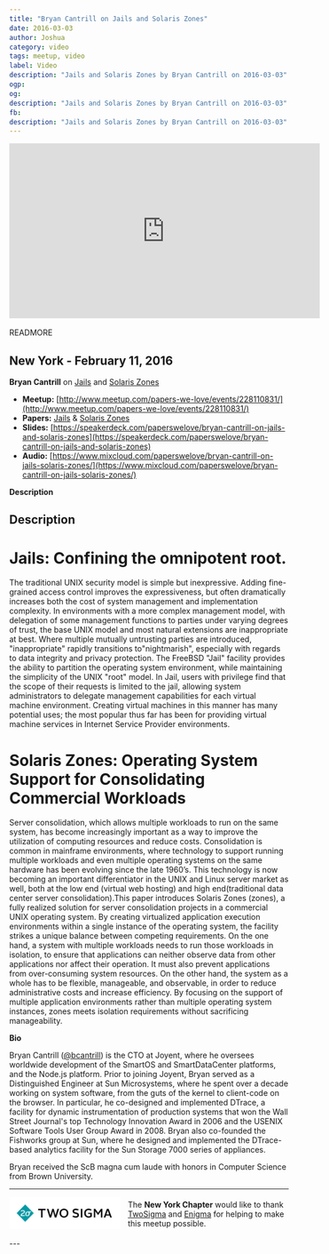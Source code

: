 ```yaml
---
title: "Bryan Cantrill on Jails and Solaris Zones"
date: 2016-03-03
author: Joshua
category: video
tags: meetup, video
label: Video
description: "Jails and Solaris Zones by Bryan Cantrill on 2016-03-03"
ogp:
og:
description: "Jails and Solaris Zones by Bryan Cantrill on 2016-03-03"
fb:
description: "Jails and Solaris Zones by Bryan Cantrill on 2016-03-03"
---
```


<iframe class="video" width="560" height="315" src="https://www.youtube.com/embed/hgN8pCMLI2U" frameborder="0" allowfullscreen></iframe>

READMORE

## New York - February 11, 2016

**Bryan Cantrill** on [Jails](https://us-east.manta.joyent.com/bcantrill/public/ppwl-cantrill-jails.pdf) and [Solaris Zones](https://us-east.manta.joyent.com/bcantrill/public/ppwl-cantrill-zones.pdf)

* **Meetup:** [http://www.meetup.com/papers-we-love/events/228110831/](http://www.meetup.com/papers-we-love/events/228110831/)
* **Papers:** [Jails](https://us-east.manta.joyent.com/bcantrill/public/ppwl-cantrill-jails.pdf) & [Solaris Zones](https://us-east.manta.joyent.com/bcantrill/public/ppwl-cantrill-zones.pdf)
* **Slides:** [https://speakerdeck.com/paperswelove/bryan-cantrill-on-jails-and-solaris-zones](https://speakerdeck.com/paperswelove/bryan-cantrill-on-jails-and-solaris-zones)
* **Audio:** [https://www.mixcloud.com/paperswelove/bryan-cantrill-on-jails-solaris-zones/](https://www.mixcloud.com/paperswelove/bryan-cantrill-on-jails-solaris-zones/)

**Description**

Description
------------------
Jails: Confining the omnipotent root.
==============================
The traditional UNIX security model is simple but inexpressive. Adding fine-grained access control improves the expressiveness, but often dramatically increases both the cost of system management and implementation complexity. In environments with a more complex management model, with delegation of some management functions to parties under varying degrees of trust, the base UNIX model and most natural extensions are inappropriate at best. Where multiple mutually untrusting parties are introduced, "inappropriate" rapidly transitions to"nightmarish", especially with regards to data integrity and privacy protection. The FreeBSD "Jail" facility provides the ability to partition the operating system environment, while maintaining the simplicity of the UNIX "root" model. In Jail, users with privilege find that the scope of their requests is limited to the jail, allowing system administrators to delegate management capabilities for each virtual machine environment. Creating virtual machines in this manner has many potential uses; the most popular thus far has been for providing virtual machine services in Internet Service Provider environments.

Solaris Zones: Operating System Support for Consolidating Commercial Workloads
================================================
Server consolidation, which allows multiple workloads to run on the same system, has become increasingly important as a way to improve the utilization of computing resources and reduce costs. Consolidation is common in mainframe environments, where technology to support running multiple workloads and even multiple operating systems on the same hardware has been evolving since the late 1960’s. This technology is now becoming an important differentiator in the UNIX and Linux server market as well, both at the low end (virtual web hosting) and high end(traditional data center server consolidation).This paper introduces Solaris Zones (zones), a fully realized solution for server consolidation projects in a commercial UNIX operating system. By creating virtualized application execution environments within a single instance of the operating system, the facility strikes a unique balance between competing requirements. On the one hand, a system with multiple workloads needs to run those workloads in isolation, to ensure that applications can neither observe data from other applications nor affect their operation. It must also prevent applications from over-consuming system resources. On the other hand, the system as a whole has to be flexible, manageable, and observable, in order to reduce administrative costs and increase efficiency. By focusing on the support of multiple application environments rather than multiple operating system instances, zones meets isolation requirements without sacrificing manageability.

**Bio**

Bryan Cantrill ([@bcantrill](@bcantrill)) is the CTO at Joyent, where he oversees worldwide development of the SmartOS and SmartDataCenter platforms, and the Node.js platform. Prior to joining Joyent, Bryan served as a Distinguished Engineer at Sun Microsystems, where he spent over a decade working on system software, from the guts of the kernel to client-code on the browser. In particular, he co-designed and implemented DTrace, a facility for dynamic instrumentation of production systems that won the Wall Street Journal's top Technology Innovation Award in 2006 and the USENIX Software Tools User Group Award in 2008. Bryan also co-founded the Fishworks group at Sun, where he designed and implemented the DTrace-based analytics facility for the Sun Storage 7000 series of appliances.

Bryan received the ScB magna cum laude with honors in Computer Science from Brown University.

---

<p style="display: flex; flex-direction: row; justify-content: center; align-items: center;">
<a href="https://www.twosigma.com/"><img src="/images/TwoSigma_RGB.jpg" alt="TwoSigma" title="TwoSigma - Platinum Sponsor of Papers We Love NYC" style="width: 200px; margin: 0 1em 0 0;"></a> <span style="flex: 1;">The <strong>New York Chapter</strong> would like to thank <a href="http://www.twosigma.com">TwoSigma</a> and <a href="http://enigma.io/">Enigma</a> for helping to make this meetup possible.</span>
</p>
---
